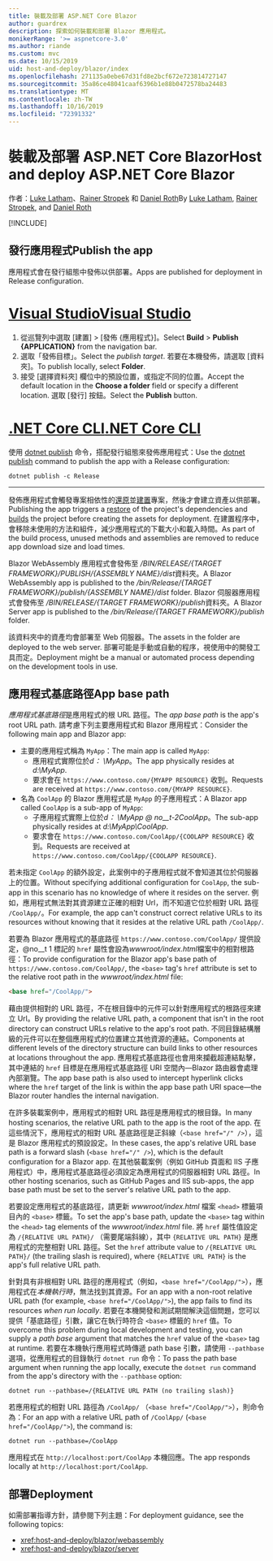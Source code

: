 ```yaml
---
title: 裝載及部署 ASP.NET Core Blazor
author: guardrex
description: 探索如何裝載和部署 Blazor 應用程式。
monikerRange: '>= aspnetcore-3.0'
ms.author: riande
ms.custom: mvc
ms.date: 10/15/2019
uid: host-and-deploy/blazor/index
ms.openlocfilehash: 271135a0ebe67d31fd8e2bcf672e723814727147
ms.sourcegitcommit: 35a86ce48041caaf6396b1e88b0472578ba24483
ms.translationtype: MT
ms.contentlocale: zh-TW
ms.lasthandoff: 10/16/2019
ms.locfileid: "72391332"
---
```

# <a name="host-and-deploy-aspnet-core-blazor"></a><span data-ttu-id="bc5a2-103">裝載及部署 ASP.NET Core Blazor</span><span class="sxs-lookup"><span data-stu-id="bc5a2-103">Host and deploy ASP.NET Core Blazor</span></span>

<span data-ttu-id="bc5a2-104">作者：[Luke Latham](https://github.com/guardrex)、[Rainer Stropek](https://www.timecockpit.com) 和 [Daniel Roth](https://github.com/danroth27)</span><span class="sxs-lookup"><span data-stu-id="bc5a2-104">By [Luke Latham](https://github.com/guardrex), [Rainer Stropek](https://www.timecockpit.com), and [Daniel Roth](https://github.com/danroth27)</span></span>

[!INCLUDE[](~/includes/blazorwasm-preview-notice.md)]

## <a name="publish-the-app"></a><span data-ttu-id="bc5a2-105">發行應用程式</span><span class="sxs-lookup"><span data-stu-id="bc5a2-105">Publish the app</span></span>

<span data-ttu-id="bc5a2-106">應用程式會在發行組態中發佈以供部署。</span><span class="sxs-lookup"><span data-stu-id="bc5a2-106">Apps are published for deployment in Release configuration.</span></span>

# <a name="visual-studiotabvisual-studio"></a>[<span data-ttu-id="bc5a2-107">Visual Studio</span><span class="sxs-lookup"><span data-stu-id="bc5a2-107">Visual Studio</span></span>](#tab/visual-studio)

1. <span data-ttu-id="bc5a2-108">從巡覽列中選取 [建置] > [發佈 {應用程式}]。</span><span class="sxs-lookup"><span data-stu-id="bc5a2-108">Select **Build** > **Publish {APPLICATION}** from the navigation bar.</span></span>
1. <span data-ttu-id="bc5a2-109">選取「發佈目標」。</span><span class="sxs-lookup"><span data-stu-id="bc5a2-109">Select the *publish target*.</span></span> <span data-ttu-id="bc5a2-110">若要在本機發佈，請選取 [資料夾]。</span><span class="sxs-lookup"><span data-stu-id="bc5a2-110">To publish locally, select **Folder**.</span></span>
1. <span data-ttu-id="bc5a2-111">接受 [選擇資料夾] 欄位中的預設位置，或指定不同的位置。</span><span class="sxs-lookup"><span data-stu-id="bc5a2-111">Accept the default location in the **Choose a folder** field or specify a different location.</span></span> <span data-ttu-id="bc5a2-112">選取 [發行] 按鈕。</span><span class="sxs-lookup"><span data-stu-id="bc5a2-112">Select the **Publish** button.</span></span>

# <a name="net-core-clitabnetcore-cli"></a>[<span data-ttu-id="bc5a2-113">.NET Core CLI</span><span class="sxs-lookup"><span data-stu-id="bc5a2-113">.NET Core CLI</span></span>](#tab/netcore-cli)

<span data-ttu-id="bc5a2-114">使用 [dotnet publish](/dotnet/core/tools/dotnet-publish) 命令，搭配發行組態來發佈應用程式：</span><span class="sxs-lookup"><span data-stu-id="bc5a2-114">Use the [dotnet publish](/dotnet/core/tools/dotnet-publish) command to publish the app with a Release configuration:</span></span>

```dotnetcli
dotnet publish -c Release
```

---

<span data-ttu-id="bc5a2-115">發佈應用程式會觸發專案相依性的[還原](/dotnet/core/tools/dotnet-restore)並[建置](/dotnet/core/tools/dotnet-build)專案，然後才會建立資產以供部署。</span><span class="sxs-lookup"><span data-stu-id="bc5a2-115">Publishing the app triggers a [restore](/dotnet/core/tools/dotnet-restore) of the project's dependencies and [builds](/dotnet/core/tools/dotnet-build) the project before creating the assets for deployment.</span></span> <span data-ttu-id="bc5a2-116">在建置程序中，會移除未使用的方法和組件，減少應用程式的下載大小和載入時間。</span><span class="sxs-lookup"><span data-stu-id="bc5a2-116">As part of the build process, unused methods and assemblies are removed to reduce app download size and load times.</span></span>

<span data-ttu-id="bc5a2-117">Blazor WebAssembly 應用程式會發佈至 */BIN/RELEASE/{TARGET FRAMEWORK}/PUBLISH/{ASSEMBLY NAME}/dist*資料夾。</span><span class="sxs-lookup"><span data-stu-id="bc5a2-117">A Blazor WebAssembly app is published to the */bin/Release/{TARGET FRAMEWORK}/publish/{ASSEMBLY NAME}/dist* folder.</span></span> <span data-ttu-id="bc5a2-118">Blazor 伺服器應用程式會發佈至 */BIN/RELEASE/{TARGET FRAMEWORK}/publish*資料夾。</span><span class="sxs-lookup"><span data-stu-id="bc5a2-118">A Blazor Server app is published to the */bin/Release/{TARGET FRAMEWORK}/publish* folder.</span></span>

<span data-ttu-id="bc5a2-119">該資料夾中的資產均會部署至 Web 伺服器。</span><span class="sxs-lookup"><span data-stu-id="bc5a2-119">The assets in the folder are deployed to the web server.</span></span> <span data-ttu-id="bc5a2-120">部署可能是手動或自動的程序，視使用中的開發工具而定。</span><span class="sxs-lookup"><span data-stu-id="bc5a2-120">Deployment might be a manual or automated process depending on the development tools in use.</span></span>

## <a name="app-base-path"></a><span data-ttu-id="bc5a2-121">應用程式基底路徑</span><span class="sxs-lookup"><span data-stu-id="bc5a2-121">App base path</span></span>

<span data-ttu-id="bc5a2-122">*應用程式基底路徑*是應用程式的根 URL 路徑。</span><span class="sxs-lookup"><span data-stu-id="bc5a2-122">The *app base path* is the app's root URL path.</span></span> <span data-ttu-id="bc5a2-123">請考慮下列主要應用程式和 Blazor 應用程式：</span><span class="sxs-lookup"><span data-stu-id="bc5a2-123">Consider the following main app and Blazor app:</span></span>

* <span data-ttu-id="bc5a2-124">主要的應用程式稱為 `MyApp`：</span><span class="sxs-lookup"><span data-stu-id="bc5a2-124">The main app is called `MyApp`:</span></span>
  * <span data-ttu-id="bc5a2-125">應用程式實際位於*d： \\MyApp*。</span><span class="sxs-lookup"><span data-stu-id="bc5a2-125">The app physically resides at *d:\\MyApp*.</span></span>
  * <span data-ttu-id="bc5a2-126">要求會在 `https://www.contoso.com/{MYAPP RESOURCE}` 收到。</span><span class="sxs-lookup"><span data-stu-id="bc5a2-126">Requests are received at `https://www.contoso.com/{MYAPP RESOURCE}`.</span></span>
* <span data-ttu-id="bc5a2-127">名為 `CoolApp` 的 Blazor 應用程式是 `MyApp` 的子應用程式：</span><span class="sxs-lookup"><span data-stu-id="bc5a2-127">A Blazor app called `CoolApp` is a sub-app of `MyApp`:</span></span>
  * <span data-ttu-id="bc5a2-128">子應用程式實際上位於*d： \\MyApp @ no__t-2CoolApp*。</span><span class="sxs-lookup"><span data-stu-id="bc5a2-128">The sub-app physically resides at *d:\\MyApp\\CoolApp*.</span></span>
  * <span data-ttu-id="bc5a2-129">要求會在 `https://www.contoso.com/CoolApp/{COOLAPP RESOURCE}` 收到。</span><span class="sxs-lookup"><span data-stu-id="bc5a2-129">Requests are received at `https://www.contoso.com/CoolApp/{COOLAPP RESOURCE}`.</span></span>

<span data-ttu-id="bc5a2-130">若未指定 `CoolApp` 的額外設定，此案例中的子應用程式就不會知道其位於伺服器上的位置。</span><span class="sxs-lookup"><span data-stu-id="bc5a2-130">Without specifying additional configuration for `CoolApp`, the sub-app in this scenario has no knowledge of where it resides on the server.</span></span> <span data-ttu-id="bc5a2-131">例如，應用程式無法對其資源建立正確的相對 Url，而不知道它位於相對 URL 路徑 `/CoolApp/`。</span><span class="sxs-lookup"><span data-stu-id="bc5a2-131">For example, the app can't construct correct relative URLs to its resources without knowing that it resides at the relative URL path `/CoolApp/`.</span></span>

<span data-ttu-id="bc5a2-132">若要為 Blazor 應用程式的基底路徑 `https://www.contoso.com/CoolApp/` 提供設定，@no__t 1 標記的 `href` 屬性會設為*wwwroot/index.html*檔案中的相對根路徑：</span><span class="sxs-lookup"><span data-stu-id="bc5a2-132">To provide configuration for the Blazor app's base path of `https://www.contoso.com/CoolApp/`, the `<base>` tag's `href` attribute is set to the relative root path in the *wwwroot/index.html* file:</span></span>

```html
<base href="/CoolApp/">
```

<span data-ttu-id="bc5a2-133">藉由提供相對的 URL 路徑，不在根目錄中的元件可以針對應用程式的根路徑來建立 Url。</span><span class="sxs-lookup"><span data-stu-id="bc5a2-133">By providing the relative URL path, a component that isn't in the root directory can construct URLs relative to the app's root path.</span></span> <span data-ttu-id="bc5a2-134">不同目錄結構層級的元件可以在整個應用程式的位置建立其他資源的連結。</span><span class="sxs-lookup"><span data-stu-id="bc5a2-134">Components at different levels of the directory structure can build links to other resources at locations throughout the app.</span></span> <span data-ttu-id="bc5a2-135">應用程式基底路徑也會用來攔截超連結點擊，其中連結的 `href` 目標是在應用程式基底路徑 URI 空間內&mdash;Blazor 路由器會處理內部瀏覽。</span><span class="sxs-lookup"><span data-stu-id="bc5a2-135">The app base path is also used to intercept hyperlink clicks where the `href` target of the link is within the app base path URI space&mdash;the Blazor router handles the internal navigation.</span></span>

<span data-ttu-id="bc5a2-136">在許多裝載案例中，應用程式的相對 URL 路徑是應用程式的根目錄。</span><span class="sxs-lookup"><span data-stu-id="bc5a2-136">In many hosting scenarios, the relative URL path to the app is the root of the app.</span></span> <span data-ttu-id="bc5a2-137">在這些情況下，應用程式的相對 URL 基底路徑是正斜線（`<base href="/" />`），這是 Blazor 應用程式的預設設定。</span><span class="sxs-lookup"><span data-stu-id="bc5a2-137">In these cases, the app's relative URL base path is a forward slash (`<base href="/" />`), which is the default configuration for a Blazor app.</span></span> <span data-ttu-id="bc5a2-138">在其他裝載案例（例如 GitHub 頁面和 IIS 子應用程式）中，應用程式基底路徑必須設定為應用程式的伺服器相對 URL 路徑。</span><span class="sxs-lookup"><span data-stu-id="bc5a2-138">In other hosting scenarios, such as GitHub Pages and IIS sub-apps, the app base path must be set to the server's relative URL path to the app.</span></span>

<span data-ttu-id="bc5a2-139">若要設定應用程式的基底路徑，請更新 *wwwroot/index.html* 檔案 `<head>` 標籤項目內的 `<base>` 標籤。</span><span class="sxs-lookup"><span data-stu-id="bc5a2-139">To set the app's base path, update the `<base>` tag within the `<head>` tag elements of the *wwwroot/index.html* file.</span></span> <span data-ttu-id="bc5a2-140">將 `href` 屬性值設定為 `/{RELATIVE URL PATH}/` （需要尾端斜線），其中 `{RELATIVE URL PATH}` 是應用程式的完整相對 URL 路徑。</span><span class="sxs-lookup"><span data-stu-id="bc5a2-140">Set the `href` attribute value to `/{RELATIVE URL PATH}/` (the trailing slash is required), where `{RELATIVE URL PATH}` is the app's full relative URL path.</span></span>

<span data-ttu-id="bc5a2-141">針對具有非根相對 URL 路徑的應用程式（例如，`<base href="/CoolApp/">`），應用程式在*本機執行時*，無法找到其資源。</span><span class="sxs-lookup"><span data-stu-id="bc5a2-141">For an app with a non-root relative URL path (for example, `<base href="/CoolApp/">`), the app fails to find its resources *when run locally*.</span></span> <span data-ttu-id="bc5a2-142">若要在本機開發和測試期間解決這個問題，您可以提供「基底路徑」引數，讓它在執行時符合 `<base>` 標籤的 `href` 值。</span><span class="sxs-lookup"><span data-stu-id="bc5a2-142">To overcome this problem during local development and testing, you can supply a *path base* argument that matches the `href` value of the `<base>` tag at runtime.</span></span> <span data-ttu-id="bc5a2-143">若要在本機執行應用程式時傳遞 path base 引數，請使用 `--pathbase` 選項，從應用程式的目錄執行 `dotnet run` 命令：</span><span class="sxs-lookup"><span data-stu-id="bc5a2-143">To pass the path base argument when running the app locally, execute the `dotnet run` command from the app's directory with the `--pathbase` option:</span></span>

```dotnetcli
dotnet run --pathbase=/{RELATIVE URL PATH (no trailing slash)}
```

<span data-ttu-id="bc5a2-144">若應用程式的相對 URL 路徑為 `/CoolApp/` （`<base href="/CoolApp/">`），則命令為：</span><span class="sxs-lookup"><span data-stu-id="bc5a2-144">For an app with a relative URL path of `/CoolApp/` (`<base href="/CoolApp/">`), the command is:</span></span>

```dotnetcli
dotnet run --pathbase=/CoolApp
```

<span data-ttu-id="bc5a2-145">應用程式在 `http://localhost:port/CoolApp` 本機回應。</span><span class="sxs-lookup"><span data-stu-id="bc5a2-145">The app responds locally at `http://localhost:port/CoolApp`.</span></span>

## <a name="deployment"></a><span data-ttu-id="bc5a2-146">部署</span><span class="sxs-lookup"><span data-stu-id="bc5a2-146">Deployment</span></span>

<span data-ttu-id="bc5a2-147">如需部署指導方針，請參閱下列主題：</span><span class="sxs-lookup"><span data-stu-id="bc5a2-147">For deployment guidance, see the following topics:</span></span>

* <xref:host-and-deploy/blazor/webassembly>
* <xref:host-and-deploy/blazor/server>
